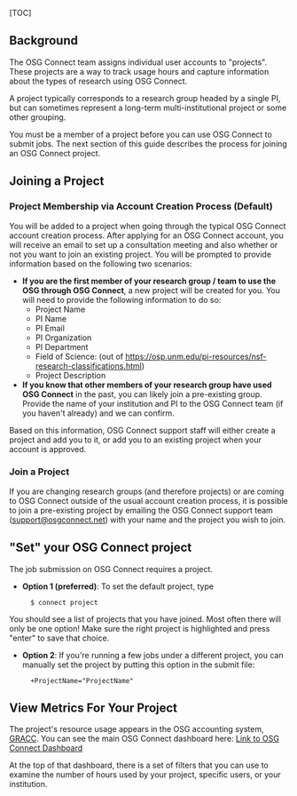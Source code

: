[title]: - "Join and Use a Project in OSG Connect"
[TOC]

## Background

The OSG Connect team assigns individual user accounts to "projects". These projects 
are a way to track usage hours and capture information about the types of 
research using OSG Connect. 

A project typically corresponds to a research group headed by a single PI, but can 
sometimes represent a long-term multi-institutional project or some other grouping. 

You must be a member of a project before you can use OSG Connect to submit jobs. 
The next section of this guide describes the process for joining an OSG Connect project. 

## Joining a Project

### Project Membership via Account Creation Process (Default)

You will be added to a project when going through the typical 
OSG Connect account creation process. After applying for an OSG Connect account, 
you will receive an email to set up a consultation meeting and also whether 
or not you want to join an existing project. You will be prompted to provide information 
based on the following two scenarios: 

- **If you are the first member of your research group / team to use the OSG through 
OSG Connect**, a new project will be created for you. You will need to provide the following information to do so: 
	-    Project Name
	-    PI Name
	-    PI Email
	-    PI Organization
	-    PI Department
	-    Field of Science: (out of https://osp.unm.edu/pi-resources/nsf-research-classifications.html)
	-    Project Description
- **If you know that other members of your research group have used OSG Connect** in the past, 
you can likely join a pre-existing group. Provide the name of your institution and PI 
to the OSG Connect team (if you haven't already) and we can confirm. 

Based on this information, OSG Connect support staff will either create a project and 
add you to it, or add you to an existing project when your account is approved. 

### Join a Project

If you are changing research groups (and therefore projects) or are coming to 
OSG Connect outside of the usual account creation process, it is possible to 
join a pre-existing project by emailing the 
OSG Connect support team (support@osgconnect.net) with your name and the project 
you wish to join. 

## "Set" your OSG Connect project

The job submission on OSG Connect requires a project. 

* **Option 1 (preferred)**: To set the default project, type 

		$ connect project 

You should see a list of projects that you have joined. Most often there will 
only be one option! Make sure the right project is highlighted and press "enter" 
to save that choice. 

* **Option 2**: If you're running a few jobs under a different project, you can manually 
set the project by putting this option in the submit file: 

	    +ProjectName="ProjectName"

## View Metrics For Your Project

The project's resource usage appears in the OSG accounting system, [GRACC](<https://gracc.opensciencegrid.org/>). 
You can see the main OSG Connect dashboard here: [Link to OSG Connect Dashboard](<https://gracc.opensciencegrid.org/dashboard/db/osg-connect-summary-all-usage?orgId=1&var-interval=$__auto_interval&var-project=All&var-user=All&var-Filter=ProbeName%7C%3D~%7C.*(osgconnect%5C.net__gfp__grid%5C.uchicago%5C.edu__gfp__ci-connect%5C.net__gfp__xd-login%5C.opensciencegrid.org__gfp__SUBMIT.MIT.EDU__gfp__csiu.grid.iu.edu__gfp__otsgrid.iit.edu__gfp__workflow.isi.edu__gfp__lsst-glidein.rcac.purdue.edu__gfp__scosg16.jlab.org__gfp__gluex.phys.uconn.edu)&var-institution=All>)

At the top of that dashboard, there is a set of filters that you can use to examine 
the number of hours used by your project, specific users, or your institution. 
